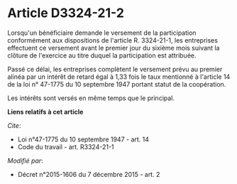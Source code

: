 # Article D3324-21-2

Lorsqu'un bénéficiaire demande le versement de la participation conformément aux dispositions de l'article R. 3324-21-1, les
entreprises effectuent ce versement avant le premier jour du sixième mois suivant la clôture de l'exercice au titre duquel la
participation est attribuée. 

Passé ce délai, les entreprises complètent le versement prévu au premier alinéa par un intérêt de retard égal à 1,33 fois le
taux mentionné à l'article 14 de la loi n° 47-1775 du 10 septembre 1947 portant statut de la coopération. 

Les intérêts sont versés en même temps que le principal.

**Liens relatifs à cet article**

_Cite_:

  - Loi n°47-1775 du 10 septembre 1947 - art. 14
  - Code du travail - art. R3324-21-1

_Modifié par_:

  - Décret n°2015-1606 du 7 décembre 2015 - art. 2
